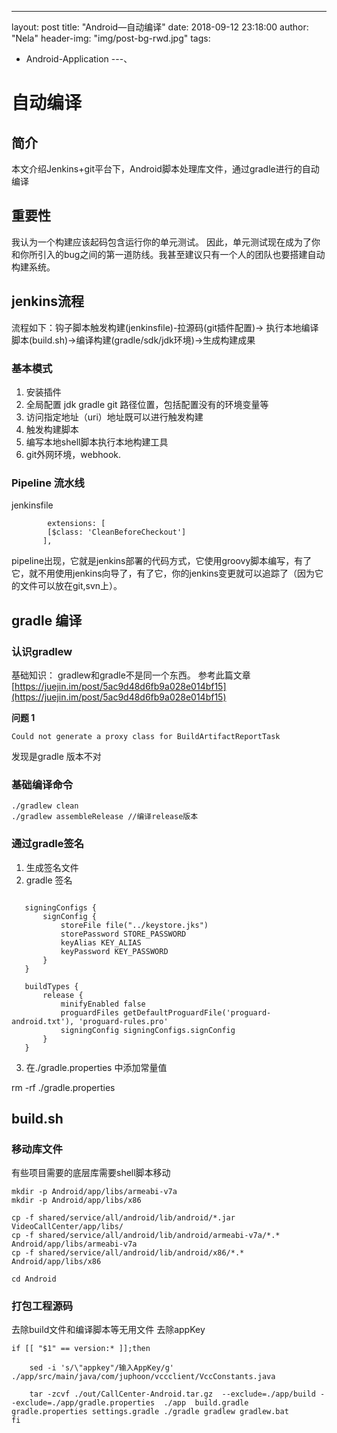 ---
layout:     post
title:      "Android—自动编译"
date:       2018-09-12 23:18:00
author:     "Nela"
header-img: "img/post-bg-rwd.jpg"
tags:
- Android-Application
---、	

# 自动编译

## 简介
 
 本文介绍Jenkins+git平台下，Android脚本处理库文件，通过gradle进行的自动编译
 
## 重要性

我认为一个构建应该起码包含运行你的单元测试。
因此，单元测试现在成为了你和你所引入的bug之间的第一道防线。我甚至建议只有一个人的团队也要搭建自动构建系统。 

## jenkins流程

流程如下：钩子脚本触发构建(jenkinsfile)-拉源码(git插件配置)-> 执行本地编译脚本(build.sh)->编译构建(gradle/sdk/jdk环境)->生成构建成果

### 基本模式

1. 安装插件
2. 全局配置 jdk gradle git 路径位置，包括配置没有的环境变量等
3. 访问指定地址（uri）地址既可以进行触发构建
3. 触发构建脚本
4. 编写本地shell脚本执行本地构建工具
5. git外网环境，webhook.

### Pipeline 流水线

jenkinsfile

```
        extensions: [
        [$class: 'CleanBeforeCheckout']
       ],
```
                 
pipeline出现，它就是jenkins部署的代码方式，它使用groovy脚本编写，有了它，就不用使用jenkins向导了，有了它，你的jenkins变更就可以追踪了（因为它的文件可以放在git,svn上）。

## gradle 编译

### 认识gradlew
基础知识： gradlew和gradle不是同一个东西。
参考此篇文章
[https://juejin.im/post/5ac9d48d6fb9a028e014bf15](https://juejin.im/post/5ac9d48d6fb9a028e014bf15)

**问题 1**

```
Could not generate a proxy class for BuildArtifactReportTask

```
发现是gradle 版本不对

### 基础编译命令

```
./gradlew clean
./gradlew assembleRelease //编译release版本

```
### 通过gradle签名

1. 生成签名文件
2. gradle 签名 

 ```
 
    signingConfigs {
        signConfig {
            storeFile file("../keystore.jks")
            storePassword STORE_PASSWORD
            keyAlias KEY_ALIAS
            keyPassword KEY_PASSWORD
        }
    }

    buildTypes {
        release {
            minifyEnabled false
            proguardFiles getDefaultProguardFile('proguard-android.txt'), 'proguard-rules.pro'
            signingConfig signingConfigs.signConfig
        }
    }

 ```

3. 在./gradle.properties 中添加常量值

rm -rf ./gradle.properties

## build.sh

### 移动库文件

有些项目需要的底层库需要shell脚本移动
 ```
mkdir -p Android/app/libs/armeabi-v7a
mkdir -p Android/app/libs/x86

cp -f shared/service/all/android/lib/android/*.jar VideoCallCenter/app/libs/
cp -f shared/service/all/android/lib/android/armeabi-v7a/*.* Android/app/libs/armeabi-v7a
cp -f shared/service/all/android/lib/android/x86/*.* Android/app/libs/x86

cd Android
```

### 打包工程源码

去除build文件和编译脚本等无用文件
去除appKey

```
if [[ "$1" == version:* ]];then
	
	sed -i 's/\"appkey"/输入AppKey/g' ./app/src/main/java/com/juphoon/vccclient/VccConstants.java
	
	tar -zcvf ./out/CallCenter-Android.tar.gz  --exclude=./app/build --exclude=./app/gradle.properties  ./app  build.gradle gradle.properties settings.gradle ./gradle gradlew gradlew.bat
fi
```


